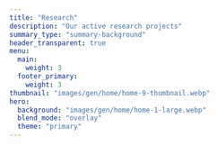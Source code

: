 ```yaml
---
title: "Research"
description: "Our active research projects"
summary_type: "summary-background"
header_transparent: true
menu:
  main:
    weight: 3
  footer_primary:
    weight: 3
thumbnail: "images/gen/home/home-9-thumbnail.webp"
hero:
  background: "images/gen/home/home-1-large.webp"
  blend_mode: "overlay"
  theme: "primary"
---
```

